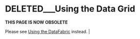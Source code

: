 # DELETED___Using the Data Grid

**THIS PAGE IS NOW OBSOLETE**

Please see [Using the DataFabric](/wiki/spaces/BeSTGRID/pages/3816950565) instead. |

